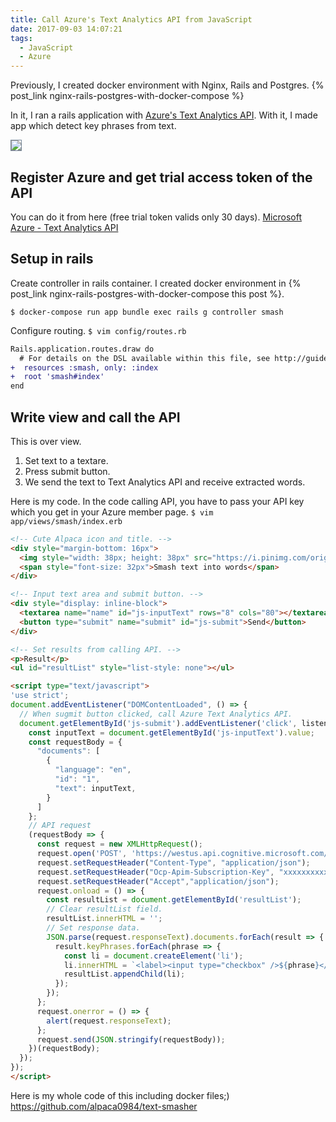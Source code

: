 ```yaml
---
title: Call Azure's Text Analytics API from JavaScript
date: 2017-09-03 14:07:21
tags:
  - JavaScript
  - Azure
---
```


Previously, I created docker environment with Nginx, Rails and Postgres.
{% post_link nginx-rails-postgres-with-docker-compose %}

In it, I ran a rails application with [Azure's Text Analytics API](https://azure.microsoft.com/en-us/services/cognitive-services/text-analytics/).
With it, I made app which detect key phrases from text.

<img src="{% asset_path text-smasher-demo.gif %}" style="border: 1px solid LightSlateGray" />

## Register Azure and get trial access token of the API

You can do it from here (free trial token valids only 30 days).
[Microsoft Azure - Text Analytics API](https://azure.microsoft.com/en-us/services/cognitive-services/text-analytics/)

## Setup in rails

Create controller in rails container.
I created docker environment in {% post_link nginx-rails-postgres-with-docker-compose this post %}.
```console
$ docker-compose run app bundle exec rails g controller smash
```

Configure routing.
`$ vim config/routes.rb`
```diff
Rails.application.routes.draw do
  # For details on the DSL available within this file, see http://guides.rubyonrails.org/routing.html
+  resources :smash, only: :index
+  root 'smash#index'
end
```

## Write view and call the API

This is over view.
1. Set text to a textare.
2. Press submit button.
3. We send the text to Text Analytics API and receive extracted words.

Here is my code.
In the code calling API, you have to pass your API key which you get in your Azure member page.
`$ vim app/views/smash/index.erb`
```html
<!-- Cute Alpaca icon and title. -->
<div style="margin-bottom: 16px">
  <img style="width: 38px; height: 38px" src="https://i.pinimg.com/originals/a6/bd/07/a6bd07140b8e12855ce842f189d8fa36.jpg" alt="Smiley face" />
  <span style="font-size: 32px">Smash text into words</span>
</div>

<!-- Input text area and submit button. -->
<div style="display: inline-block">
  <textarea name="name" id="js-inputText" rows="8" cols="80"></textarea>
  <button type="submit" name="submit" id="js-submit">Send</button>
</div>

<!-- Set results from calling API. -->
<p>Result</p>
<ul id="resultList" style="list-style: none"></ul>

<script type="text/javascript">
'use strict';
document.addEventListener("DOMContentLoaded", () => {
  // When sugmit button clicked, call Azure Text Analytics API.
  document.getElementById('js-submit').addEventListener('click', listener => {
    const inputText = document.getElementById('js-inputText').value;
    const requestBody = {
      "documents": [
        {
          "language": "en",
          "id": "1",
          "text": inputText,
        }
      ]
    };
    // API request
    (requestBody => {
      const request = new XMLHttpRequest();
      request.open('POST', 'https://westus.api.cognitive.microsoft.com/text/analytics/v2.0/keyPhrases', true);
      request.setRequestHeader("Content-Type", "application/json");
      request.setRequestHeader("Ocp-Apim-Subscription-Key", "xxxxxxxxxxxxxxxxxxxxx"); // Set API key.
      request.setRequestHeader("Accept","application/json");
      request.onload = () => {
        const resultList = document.getElementById('resultList');
        // Clear resultList field.
        resultList.innerHTML = '';
        // Set response data.
        JSON.parse(request.responseText).documents.forEach(result => {
          result.keyPhrases.forEach(phrase => {
            const li = document.createElement('li');
            li.innerHTML = `<label><input type="checkbox" />${phrase}</label>`;
            resultList.appendChild(li);
          });
        });
      };
      request.onerror = () => {
        alert(request.responseText);
      };
      request.send(JSON.stringify(requestBody));
    })(requestBody);
  });
});
</script>
```

Here is my whole code of this including docker files;)
https://github.com/alpaca0984/text-smasher